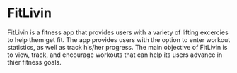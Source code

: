 # FitLivin
FitLivin is a fitness app that provides users with a variety of lifting excercies to help them get fit. The app provides users with the option to enter workout statistics, as well as track his/her progress. The main objective of FitLivin is to view, track, and encourage workouts that can help its users advance in thier fitness goals.

